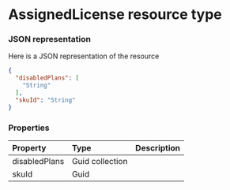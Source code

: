 # AssignedLicense resource type



### JSON representation

Here is a JSON representation of the resource

```json
{
  "disabledPlans": [
    "String"
  ],
  "skuId": "String"
}

```
### Properties
| Property	   | Type	|Description|
|:---------------|:--------|:----------|
|disabledPlans|Guid collection||
|skuId|Guid||

<!-- uuid: f419795a-eec2-40a8-9b1c-c9addaf88e06
2015-10-09 17:14:35 UTC -->